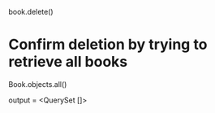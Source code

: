 book.delete()

# Confirm deletion by trying to retrieve all books
Book.objects.all()

output = <QuerySet []>